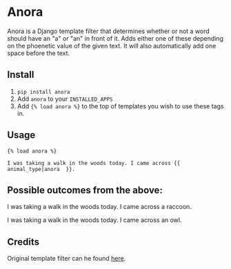 Anora
==========================
Anora is a Django template filter that determines whether or not a word should have an "a" or "an" in front of it. Adds either one of these depending on the phoenetic value of the given text. It will also automatically add one space before the text.

Install
-------

1. ``pip install anora``
2. Add ``anora`` to your ``INSTALLED_APPS`` 
3. Add ``{% load anora %}`` to the top of templates you wish to use these tags in.

Usage
-------
``{% load anora %}``

``I was taking a walk in the woods today. I came across {{ animal_type|anora  }}.``

Possible outcomes from the above:
-------

I was taking a walk in the woods today. I came across a raccoon.

I was taking a walk in the woods today. I came across an owl.

Credits
-------
Original template filter can he found [here](http://djangosnippets.org/snippets/1519/).